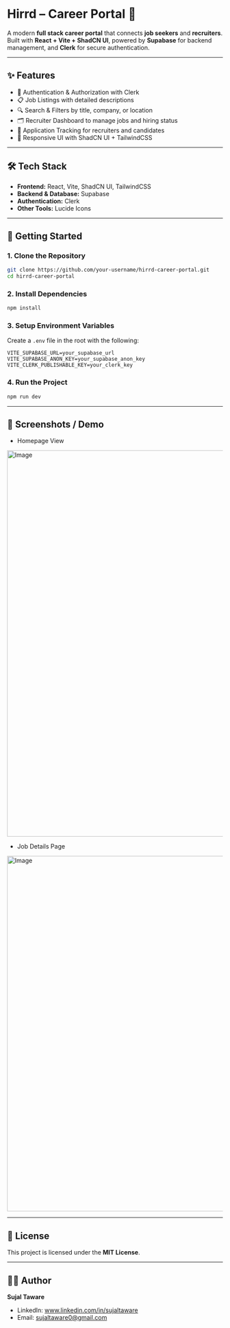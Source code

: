 # Hirrd – Career Portal 🚀

A modern **full stack career portal** that connects **job seekers** and **recruiters**.  
Built with **React + Vite + ShadCN UI**, powered by **Supabase** for backend management, and **Clerk** for secure authentication.

---

## ✨ Features

- 🔐 Authentication & Authorization with Clerk  
- 📋 Job Listings with detailed descriptions  
- 🔍 Search & Filters by title, company, or location  
- 🗂 Recruiter Dashboard to manage jobs and hiring status  
- 📑 Application Tracking for recruiters and candidates  
- 📱 Responsive UI with ShadCN UI + TailwindCSS  

---

## 🛠 Tech Stack

- **Frontend:** React, Vite, ShadCN UI, TailwindCSS  
- **Backend & Database:** Supabase  
- **Authentication:** Clerk  
- **Other Tools:** Lucide Icons  

---

## 🚀 Getting Started

### 1. Clone the Repository
```bash
git clone https://github.com/your-username/hirrd-career-portal.git
cd hirrd-career-portal
```

### 2. Install Dependencies
```bash
npm install
```

### 3. Setup Environment Variables
Create a `.env` file in the root with the following:
```env
VITE_SUPABASE_URL=your_supabase_url
VITE_SUPABASE_ANON_KEY=your_supabase_anon_key
VITE_CLERK_PUBLISHABLE_KEY=your_clerk_key
```

### 4. Run the Project
```bash
npm run dev
```
---

## 📸 Screenshots / Demo

- Homepage View

<img width="1816" height="901" alt="Image" src="https://github.com/user-attachments/assets/5893ea76-71db-4d07-8cfb-5642b645ccc5" />


- Job Details Page
  
<img width="1825" height="829" alt="Image" src="https://github.com/user-attachments/assets/255e37b7-6305-4de9-b06d-b3b5b46cff9a" />  


---
## 📄 License

This project is licensed under the **MIT License**.  

---

## 👨‍💻 Author

**Sujal Taware**  
- LinkedIn: www.linkedin.com/in/sujaltaware
- Email: sujaltaware0@gmail.com  
